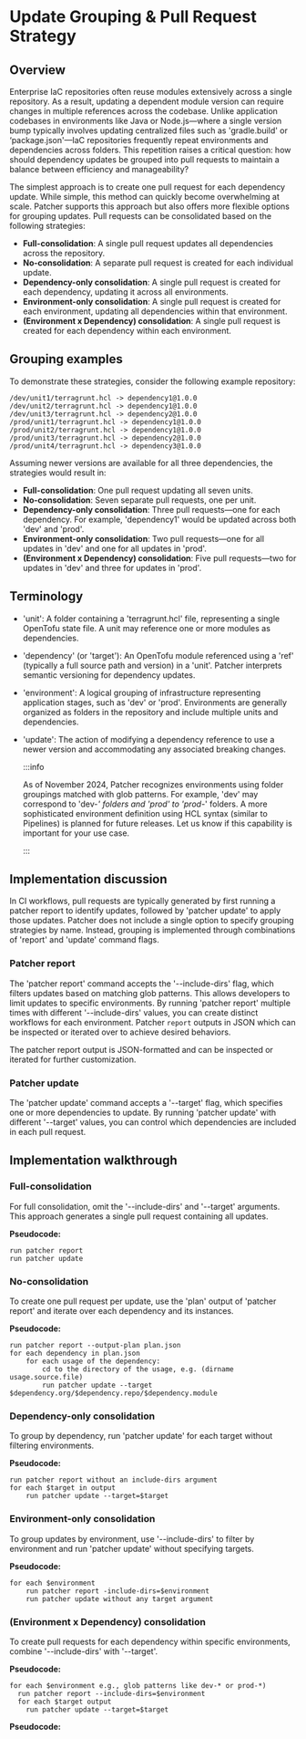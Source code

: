 # Update Grouping & Pull Request Strategy

## Overview
Enterprise IaC repositories often reuse modules extensively across a single repository. As a result, updating a dependent module version can require changes in multiple references across the codebase.  Unlike application codebases in environments like Java or Node.js—where a single version bump typically involves updating centralized files such as 'gradle.build' or ‘package.json'—IaC repositories frequently repeat environments and dependencies across folders. This repetition raises a critical question: how should dependency updates be grouped into pull requests to maintain a balance between efficiency and manageability?

The simplest approach is to create one pull request for each dependency update. While simple, this method can quickly become overwhelming at scale. Patcher supports this approach but also offers more flexible options for grouping updates. Pull requests can be consolidated based on the following strategies:
 
- **Full-consolidation**: A single pull request updates all dependencies across the repository.
- **No-consolidation**: A separate pull request is created for each individual update.
- **Dependency-only consolidation**: A single pull request is created for each dependency, updating it across all environments.
- **Environment-only consolidation**: A single pull request is created for each environment, updating all dependencies within that environment.
- **(Environment x Dependency) consolidation**: A single pull request is created for each dependency within each environment.

## Grouping examples
To demonstrate these strategies, consider the following example repository:
```
/dev/unit1/terragrunt.hcl -> dependency1@1.0.0
/dev/unit2/terragrunt.hcl -> dependency1@1.0.0
/dev/unit3/terragrunt.hcl -> dependency2@1.0.0
/prod/unit1/terragrunt.hcl -> dependency1@1.0.0
/prod/unit2/terragrunt.hcl -> dependency1@1.0.0
/prod/unit3/terragrunt.hcl -> dependency2@1.0.0
/prod/unit4/terragrunt.hcl -> dependency3@1.0.0
```

Assuming newer versions are available for all three dependencies, the strategies would result in:
- **Full-consolidation**: One pull request updating all seven units.
- **No-consolidation**: Seven separate pull requests, one per unit.
- **Dependency-only consolidation**: Three pull requests—one for each dependency. For example, 'dependency1' would be updated across both 'dev' and 'prod'.
- **Environment-only consolidation**: Two pull requests—one for all updates in 'dev' and one for all updates in 'prod'.
- **(Environment x Dependency) consolidation**: Five pull requests—two for updates in 'dev' and three for updates in 'prod'.

## Terminology
* 'unit': A folder containing a 'terragrunt.hcl' file, representing a single OpenTofu state file. A unit may reference one or more modules as dependencies.
* 'dependency' (or 'target'): An OpenTofu module referenced using a 'ref' (typically a full source path and version) in a 'unit'. Patcher interprets semantic versioning for dependency updates.
* 'environment': A logical grouping of infrastructure representing application stages, such as 'dev' or 'prod'. Environments are generally organized as folders in the repository and include multiple units and dependencies.
* 'update': The action of modifying a dependency reference to use a newer version and accommodating any associated breaking changes.
  
    :::info
  
    As of November 2024, Patcher recognizes environments using folder groupings matched with glob patterns. For example, 'dev' may correspond to 'dev-*' folders and 'prod' to 'prod-*' folders. A more sophisticated environment definition using HCL syntax (similar to Pipelines) is planned for future releases. Let us know if this capability is important for your use case.
  
    :::

## Implementation discussion

In CI workflows, pull requests are typically generated by first running a patcher report to identify updates, followed by 'patcher update' to apply those updates. Patcher does not include a single option to specify grouping strategies by name. Instead, grouping is implemented through combinations of 'report' and 'update' command flags.

### Patcher report

The 'patcher report' command accepts the '--include-dirs' flag, which filters updates based on matching glob patterns. This allows developers to limit updates to specific environments. By running 'patcher report' multiple times with different '--include-dirs' values, you can create distinct workflows for each environment.
Patcher `report` outputs in JSON which can be inspected or iterated over to achieve desired behaviors.

The patcher report output is JSON-formatted and can be inspected or iterated for further customization.

### Patcher update

The 'patcher update' command accepts a '--target' flag, which specifies one or more dependencies to update. By running 'patcher update' with different '--target' values, you can control which dependencies are included in each pull request.

## Implementation walkthrough

### Full-consolidation
For full consolidation, omit the '--include-dirs' and '--target' arguments. This approach generates a single pull request containing all updates.

**Pseudocode:**
```
run patcher report
run patcher update
```

### No-consolidation

To create one pull request per update, use the 'plan' output of 'patcher report' and iterate over each dependency and its instances.

**Pseudocode:**
```
run patcher report --output-plan plan.json
for each dependency in plan.json
    for each usage of the dependency:
        cd to the directory of the usage, e.g. (dirname usage.source.file)
        run patcher update --target $dependency.org/$dependency.repo/$dependency.module
```

### Dependency-only consolidation
To group by dependency, run 'patcher update' for each target without filtering environments.

**Pseudocode:**
```
run patcher report without an include-dirs argument
for each $target in output 
    run patcher update --target=$target
```


### Environment-only consolidation
To group updates by environment, use '--include-dirs' to filter by environment and run 'patcher update' without specifying targets.

**Pseudocode:**
```
for each $environment
    run patcher report -include-dirs=$environment
    run patcher update without any target argument
```

### (Environment x Dependency) consolidation
To create pull requests for each dependency within specific environments, combine '--include-dirs' with '--target'.


**Pseudocode:**
```
for each $environment e.g., glob patterns like dev-* or prod-*)
  run patcher report --include-dirs=$environment
  for each $target output 
    run patcher update --target=$target
```


**Pseudocode:**
